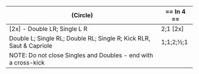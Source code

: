 |(Circle) | == In 4 == |
|----|-----|
|[2x] - Double LR; Single L R |2;1 [2x]|
|Double L; Single RL; Double RL; Single R; Kick RLR, Saut & Capriole| 1;1;2;½;1|
|NOTE:  Do not close Singles and Doubles - end with a cross-kick||
